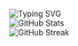 ![Typing SVG](https://readme-typing-svg.herokuapp.com/?lines=I+Love+Beer&font=Fira%20Code&center=true&width=380&height=50)  
![GitHub Stats](https://github-readme-stats.vercel.app/api?username=yourusername&show_icons=true&theme=radical)  
![GitHub Streak](https://streak-stats.demolab.com/?user=yourusername&theme=dark)  

